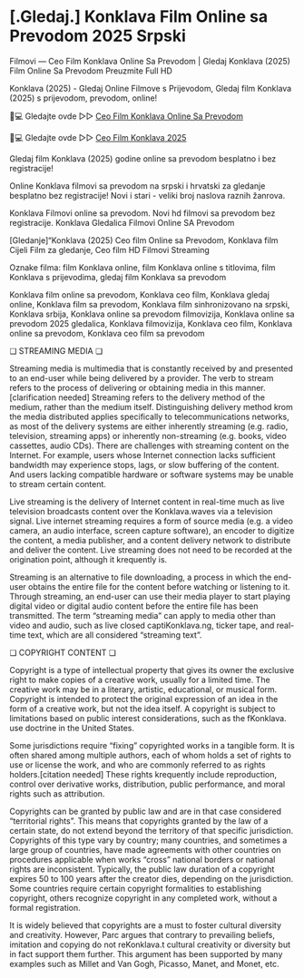 # [.Gledaj.] Konklava Film Online sa Prevodom 2025 Srpski

Filmovi — Ceo Film Konklava Online Sa Prevodom | Gledaj Konklava (2025) Film Online Sa Prevodom Preuzmite Full HD

Konklava (2025) - Gledaj Online Filmove s Prijevodom, Gledaj film Konklava (2025) s prijevodom, prevodom, online!

📱💻 Gledajte ovde ▷▷ [Ceo Film Konklava Online Sa Prevodom](https://t.co/Gs8xvM11mT)

📱💻 Gledajte ovde ▷▷ [Ceo Film Konklava 2025](https://t.co/Gs8xvM11mT)

Gledaj film Konklava (2025) godine online sa prevodom besplatno i bez registracije!

Online Konklava filmovi sa prevodom na srpski i hrvatski za gledanje besplatno bez registracije! Novi i stari - veliki broj naslova raznih žanrova.

Konklava Filmovi online sa prevodom. Novi hd filmovi sa prevodom bez registracije. Konklava Gledalica Filmovi Online SA Prevodom

[Gledanje]“Konklava (2025) Ceo film Online sa Prevodom, Konklava film Cijeli Film za gledanje, Ceo film HD Filmovi Streaming

Oznake filma: film Konklava online, film Konklava online s titlovima, film Konklava s prijevodima, gledaj film Konklava sa prevodom

Konklava film online sa prevodom, Konklava ceo film, Konklava gledaj online, Konklava film sa prevodom, Konklava film sinhronizovano na srpski, Konklava srbija, Konklava online sa prevodom filmovizija, Konklava online sa prevodom 2025 gledalica, Konklava filmovizija, Konklava ceo film, Konklava online sa prevodom, Konklava ceo film sa prevodom

❏ STREAMING MEDIA ❏

Streaming media is multimedia that is constantly received by and presented to an end-user while being delivered by a provider. The verb to stream refers to the process of delivering or obtaining media in this manner.[clarification needed] Streaming refers to the delivery method of the medium, rather than the medium itself. Distinguishing delivery method krom the media distributed applies specifically to telecommunications networks, as most of the delivery systems are either inherently streaming (e.g. radio, television, streaming apps) or inherently non-streaming (e.g. books, video cassettes, audio CDs). There are challenges with streaming content on the Internet. For example, users whose Internet connection lacks sufficient bandwidth may experience stops, lags, or slow buffering of the content. And users lacking compatible hardware or software systems may be unable to stream certain content.

Live streaming is the delivery of Internet content in real-time much as live television broadcasts content over the Konklava.waves via a television signal. Live internet streaming requires a form of source media (e.g. a video camera, an audio interface, screen capture software), an encoder to digitize the content, a media publisher, and a content delivery network to distribute and deliver the content. Live streaming does not need to be recorded at the origination point, although it krequently is.

Streaming is an alternative to file downloading, a process in which the end-user obtains the entire file for the content before watching or listening to it. Through streaming, an end-user can use their media player to start playing digital video or digital audio content before the entire file has been transmitted. The term “streaming media” can apply to media other than video and audio, such as live closed captiKonklava.ng, ticker tape, and real-time text, which are all considered “streaming text”.

❏ COPYRIGHT CONTENT ❏

Copyright is a type of intellectual property that gives its owner the exclusive right to make copies of a creative work, usually for a limited time. The creative work may be in a literary, artistic, educational, or musical form. Copyright is intended to protect the original expression of an idea in the form of a creative work, but not the idea itself. A copyright is subject to limitations based on public interest considerations, such as the fKonklava. use doctrine in the United States.

Some jurisdictions require “fixing” copyrighted works in a tangible form. It is often shared among multiple authors, each of whom holds a set of rights to use or license the work, and who are commonly referred to as rights holders.[citation needed] These rights krequently include reproduction, control over derivative works, distribution, public performance, and moral rights such as attribution.

Copyrights can be granted by public law and are in that case considered “territorial rights”. This means that copyrights granted by the law of a certain state, do not extend beyond the territory of that specific jurisdiction. Copyrights of this type vary by country; many countries, and sometimes a large group of countries, have made agreements with other countries on procedures applicable when works “cross” national borders or national rights are inconsistent. Typically, the public law duration of a copyright expires 50 to 100 years after the creator dies, depending on the jurisdiction. Some countries require certain copyright formalities to establishing copyright, others recognize copyright in any completed work, without a formal registration.

It is widely believed that copyrights are a must to foster cultural diversity and creativity. However, Parc argues that contrary to prevailing beliefs, imitation and copying do not reKonklava.t cultural creativity or diversity but in fact support them further. This argument has been supported by many examples such as Millet and Van Gogh, Picasso, Manet, and Monet, etc.
